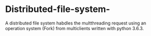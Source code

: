 # Distributed-file-system-
A distributed file system habdles the multthreading request using an operation system (Fork) from multiclients written with python 3.6.3.

